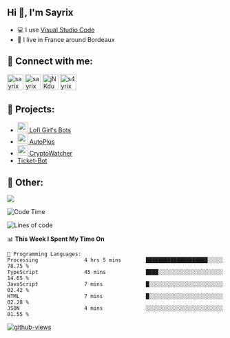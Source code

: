 ## Hi 👋, I'm Sayrix

- 💻 I use [Visual Studio Code](https://code.visualstudio.com/)
- 🥖 I live in France around Bordeaux

## 🔗 Connect with me:
<p align="left">
<a href="https://twitter.com/Sayrix_"><img src="https://i.imgur.com/zVwbWwf.png" alt="sayrix" width="37" height="37" /></a> 
<a href="https://www.youtube.com/c/sayrix"><img src="https://i.imgur.com/qZBU7AO.png" alt="sayrix" width="37"  height="37" /></a> 
<a href="https://discord.gg/VasYV6MEJy"><img src="https://i.imgur.com/nsVOefF.png" alt="jNKdusJ" width="37" height="37" /></a>
<a href="https://www.twitch.tv/s4yrix"><img src="https://i.imgur.com/0pAkilW.png" alt="s4yrix" width="37" height="37" /></a>
</p>

## 🚩 Projects:
- [<img src="https://cdn.discordapp.com/avatars/634818840542445580/c4602b4b2c327228e903ab6f99e059ed.png" width="24"/> Lofi Girl's Bots](https://bot.lofigirl.com)
- [<img src="https://autoplus.gg/autoplus.png" width="24"/> AutoPlus](https://autoplus.gg)
- [<img src="https://cdn.discordapp.com/avatars/956586999102472222/1f31a078427e78086c174921237ced67.png" width="24"/> CryptoWatcher](https://top.gg/bot/956586999102472222)
- [Ticket-Bot](https://github.com/Sayrix/ticket-bot)

## 📜 Other:

<img src="https://lanyard-profile-readme.vercel.app/api/629031362351071252">

<!--START_SECTION:waka-->
![Code Time](http://img.shields.io/badge/Code%20Time-1%2C616%20hrs%2047%20mins-blue)

![Lines of code](https://img.shields.io/badge/From%20Hello%20World%20I%27ve%20Written-371.3%20thousand%20lines%20of%20code-blue)

📊 **This Week I Spent My Time On** 

```text
💬 Programming Languages: 
Processing               4 hrs 5 mins        ████████████████████░░░░░   78.75 % 
TypeScript               45 mins             ████░░░░░░░░░░░░░░░░░░░░░   14.65 % 
JavaScript               7 mins              █░░░░░░░░░░░░░░░░░░░░░░░░   02.42 % 
HTML                     7 mins              █░░░░░░░░░░░░░░░░░░░░░░░░   02.28 % 
JSON                     4 mins              ░░░░░░░░░░░░░░░░░░░░░░░░░   01.55 % 
```


<!--END_SECTION:waka-->

[![github-views](https://komarev.com/ghpvc/?username=sayrix&color=blue)](https://github.com/Sayrix)
